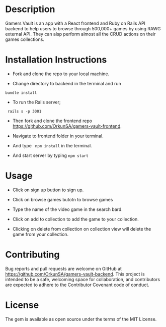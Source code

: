 # Description

Gamers Vault is an app with a React frontend and Ruby on Rails API backend to help users to browse through 500,000+ games by using RAWG external API. They can alsp perform almost all the CRUD actions on their games collections.

# Installation Instructions

- Fork and clone the repo to your local machine.

- Change directory to backend in the terminal and run

`bundle install`

- To run the Rails server;

` rails s -p 3001`

- Then fork and clone the frontend repo https://github.com/OrkunSA/gamers-vault-frontend.

- Navigate to frontend folder in your terminal.

- And type ` npm install` in the terminal.

- And start server by typing `npm start`

# Usage

- Click on sign up button to sign up.

- Click on browse games butotn to browse games

- Type the name of the video game in the search bard.

- Click on add to collection to add the game to your collection.

- Clicking on delete from collection on collection view will delete the game from your collection.

# Contributing

Bug reports and pull requests are welcome on GitHub at https://github.com/OrkunSA/gamers-vault-backend. This project is intended to be a safe, welcoming space for collaboration, and contributors are expected to adhere to the Contributor Covenant code of conduct.

# License

The gem is available as open source under the terms of the MIT License.

